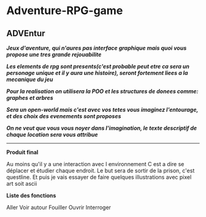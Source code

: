 # Adventure-RPG-game


## ADVEntur

***Jeux d'aventure, qui n'aures pas interface graphique mais quoi vous propose une tres grande rejouabilite***

***Les elements de rpg sont presents(c'est probable peut etre ca sera un personage unique et il y aura une histoire), seront fortement liees a la mecanique du jeu***

***Pour la realisation on utilisera la POO et les structures de donees comme: graphes et arbres***

***Sera un open-world mais c'est avec vos tetes vous imaginez l'entourage, et des choix des evenements sont proposes***

***On ne veut que vous vous noyer dans l'imagination, le texte descriptif de chaque location sera vous attribue***

_____________________________________________________________________________________________________________________________________________________________________

**Produit final**

Au moins qu'il y a une interaction avec l environnement 
C est a dire se déplacer et étudier chaque endroit.
Le but sera de sortir de la prison, c'est questline.
Et puis je vais essayer de faire quelques illustrations avec pixel art soit ascii

**Liste des fonctions**

Aller
Voir autour 
Fouiller
Ouvrir
Interroger 
